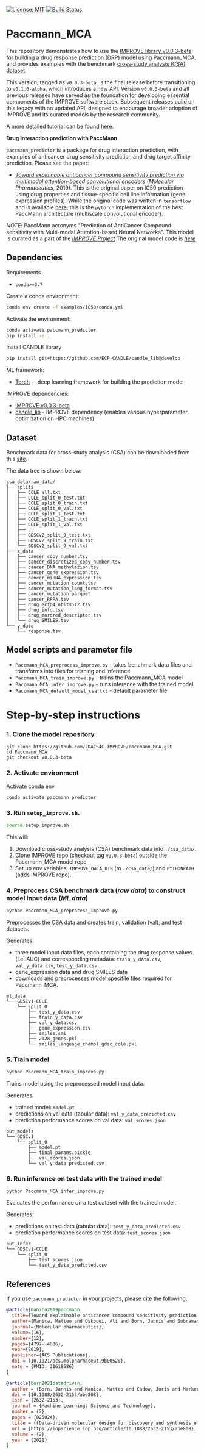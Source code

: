 [![License: MIT](https://img.shields.io/badge/License-MIT-yellow.svg)](https://opensource.org/licenses/MIT)
[![Build Status](https://github.com/PaccMann/paccmann_predictor/actions/workflows/build.yml/badge.svg)](https://github.com/PaccMann/paccmann_predictor/actions/workflows/build.yml)

# Paccmann_MCA
This repository demonstrates how to use the [IMPROVE library v0.0.3-beta](https://github.com/JDACS4C-IMPROVE/IMPROVE/tree/v0.0.3-beta) for building a drug response prediction (DRP) model using Paccmann_MCA, and provides examples with the benchmark [cross-study analysis (CSA) dataset](https://web.cels.anl.gov/projects/IMPROVE_FTP/candle/public/improve/benchmarks/single_drug_drp/benchmark-data-pilot1/csa_data/).

This version, tagged as `v0.0.3-beta`, is the final release before transitioning to `v0.1.0-alpha`, which introduces a new API. Version `v0.0.3-beta` and all previous releases have served as the foundation for developing essential components of the IMPROVE software stack. Subsequent releases build on this legacy with an updated API, designed to encourage broader adoption of IMPROVE and its curated models by the research community.

A more detailed tutorial can be found [here](https://jdacs4c-improve.github.io/docs/v0.0.3-beta/content/ModelContributorGuide.html).

**Drug interaction prediction with PaccMann**

`paccmann_predictor` is a package for drug interaction prediction, with examples of 
anticancer drug sensitivity prediction and drug target affinity prediction. Please see the paper:

- [_Toward explainable anticancer compound sensitivity prediction via multimodal attention-based convolutional encoders_](https://doi.org/10.1021/acs.molpharmaceut.9b00520) (*Molecular Pharmaceutics*, 2019). This is the original paper on IC50 prediction using drug properties and tissue-specific cell line information (gene expression profiles). While the original code was written in `tensorflow` and is available [here](https://github.com/drugilsberg/paccmann), this is the `pytorch` implementation of the best PaccMann architecture (multiscale convolutional encoder).

*NOTE*: PaccMann acronyms "Prediction of AntiCancer Compound sensitivity with Multi-modal Attention-based Neural Networks".
This model is curated as a part of the [_IMPROVE Project_](https://github.com/JDACS4C-IMPROVE)
The original model code is [_here_](https://github.com/PaccMann/paccmann_predictor)

## Dependencies
Requirements
- `conda>=3.7`

Create a conda environment:

```sh
conda env create -f examples/IC50/conda.yml
```

Activate the environment:

```sh
conda activate paccmann_predictor
pip install -e .
```
Install CANDLE library
```sh
pip install git+https://github.com/ECP-CANDLE/candle_lib@develop
```
ML framework:
+ [Torch](https://pytorch.org/) -- deep learning framework for building the prediction model

IMPROVE dependencies:
+ [IMPROVE v0.0.3-beta](https://github.com/JDACS4C-IMPROVE/IMPROVE/tree/v0.0.3-beta)
+ [candle_lib](https://github.com/ECP-CANDLE/candle_lib) - IMPROVE dependency (enables various hyperparameter optimization on HPC machines) 

## Dataset
Benchmark data for cross-study analysis (CSA) can be downloaded from this [site](https://web.cels.anl.gov/projects/IMPROVE_FTP/candle/public/improve/benchmarks/single_drug_drp/benchmark-data-pilot1/csa_data/).

The data tree is shown below:
```
csa_data/raw_data/
├── splits
│   ├── CCLE_all.txt
│   ├── CCLE_split_0_test.txt
│   ├── CCLE_split_0_train.txt
│   ├── CCLE_split_0_val.txt
│   ├── CCLE_split_1_test.txt
│   ├── CCLE_split_1_train.txt
│   ├── CCLE_split_1_val.txt
│   ├── ...
│   ├── GDSCv2_split_9_test.txt
│   ├── GDSCv2_split_9_train.txt
│   └── GDSCv2_split_9_val.txt
├── x_data
│   ├── cancer_copy_number.tsv
│   ├── cancer_discretized_copy_number.tsv
│   ├── cancer_DNA_methylation.tsv
│   ├── cancer_gene_expression.tsv
│   ├── cancer_miRNA_expression.tsv
│   ├── cancer_mutation_count.tsv
│   ├── cancer_mutation_long_format.tsv
│   ├── cancer_mutation.parquet
│   ├── cancer_RPPA.tsv
│   ├── drug_ecfp4_nbits512.tsv
│   ├── drug_info.tsv
│   ├── drug_mordred_descriptor.tsv
│   └── drug_SMILES.tsv
└── y_data
    └── response.tsv
```
## Model scripts and parameter file
+ `Paccmann_MCA_preprocess_improve.py` - takes benchmark data files and transforms into files for trianing and inference
+ `Paccmann_MCA_train_improve.py` - trains the Paccmann_MCA model
+ `Paccmann_MCA_infer_improve.py` - runs inference with the trained model
+ `Paccmann_MCA_default_model_csa.txt` - default parameter file

# Step-by-step instructions

### 1. Clone the model repository
```
git clone https://github.com/JDACS4C-IMPROVE/Paccmann_MCA.git
cd Paccmann_MCA
git checkout v0.0.3-beta
```
### 2. Activate environment
Activate conda env
```
conda activate paccmann_predictor
```
### 3. Run `setup_improve.sh`.
```bash
source setup_improve.sh
```
This will:
1. Download cross-study analysis (CSA) benchmark data into `./csa_data/`.
2. Clone IMPROVE repo (checkout tag `v0.0.3-beta`) outside the Paccmann_MCA model repo
3. Set up env variables: `IMPROVE_DATA_DIR` (to `./csa_data/`) and `PYTHONPATH` (adds IMPROVE repo).

### 4. Preprocess CSA benchmark data (_raw data_) to construct model input data (_ML data_)
```bash
python Paccmann_MCA_preprocess_improve.py
```

Preprocesses the CSA data and creates train, validation (val), and test datasets.

Generates:
* three model input data files, each containing the drug response values (i.e. AUC) and corresponding metadata: `train_y_data.csv`, `val_y_data.csv`, `test_y_data.csv`
* gene_expression data and drug SMILES data
* downloads and preprocesses model specifile files required for Paccmann_MCA.

```
ml_data
└── GDSCv1-CCLE
    └── split_0
        ├── test_y_data.csv
        ├── train_y_data.csv
        ├── val_y_data.csv
        ├── gene_expression.csv
        ├── smiles.smi
        ├── 2128_genes.pkl
        └── smiles_language_chembl_gdsc_ccle.pkl

```

### 5. Train model
```bash
python Paccmann_MCA_train_improve.py
```

Trains model using the preprocessed model input data.

Generates:
* trained model: `model.pt`
* predictions on val data (tabular data): `val_y_data_predicted.csv`
* prediction performance scores on val data: `val_scores.json`
```
out_models
└── GDSCv1
    └── split_0
        ├── model.pt
        ├── final_params.pickle
        ├── val_scores.json
        └── val_y_data_predicted.csv
```
### 6. Run inference on test data with the trained model
```python Paccmann_MCA_infer_improve.py```

Evaluates the performance on a test dataset with the trained model.

Generates:
* predictions on test data (tabular data): `test_y_data_predicted.csv`
* prediction performance scores on test data: `test_scores.json`
```
out_infer
└── GDSCv1-CCLE
    └── split_0
        ├── test_scores.json
        └── test_y_data_predicted.csv
```


## References

If you use `paccmann_predictor` in your projects, please cite the following:

```bib
@article{manica2019paccmann,
  title={Toward explainable anticancer compound sensitivity prediction via multimodal attention-based convolutional encoders},
  author={Manica, Matteo and Oskooei, Ali and Born, Jannis and Subramanian, Vigneshwari and S{\'a}ez-Rodr{\'\i}guez, Julio and Mart{\'\i}nez, Mar{\'\i}a Rodr{\'\i}guez},
  journal={Molecular pharmaceutics},
  volume={16},
  number={12},
  pages={4797--4806},
  year={2019},
  publisher={ACS Publications},
  doi = {10.1021/acs.molpharmaceut.9b00520},
  note = {PMID: 31618586}
}

@article{born2021datadriven,
  author = {Born, Jannis and Manica, Matteo and Cadow, Joris and Markert, Greta and Mill, Nil Adell and Filipavicius, Modestas and Janakarajan, Nikita and Cardinale, Antonio and Laino, Teodoro and {Rodr{\'{i}}guez Mart{\'{i}}nez}, Mar{\'{i}}a},
  doi = {10.1088/2632-2153/abe808},
  issn = {2632-2153},
  journal = {Machine Learning: Science and Technology},
  number = {2},
  pages = {025024},
  title = {{Data-driven molecular design for discovery and synthesis of novel ligands: a case study on SARS-CoV-2}},
  url = {https://iopscience.iop.org/article/10.1088/2632-2153/abe808},
  volume = {2},
  year = {2021}
}
```
